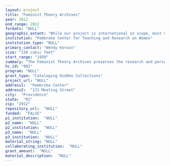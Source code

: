 ```yaml
--- 
layout: project 
title: "Feminist Theory Archives"
year: 2012
end_range: 2012
formats: "NULL"
geographic_extant: "While our project is international in scope, most materials have come from scholars working in the United States and publishing in English."
institution: "Pembroke Center for Teaching and Research on Women"
institution_type: "NULL"
primary_contact: "Wendy Korwin"
size: "120 cubic feet"
start_range: "1950"
summary: "The Feminist Theory Archives preserves the research and personal papers of scholars who have transformed the intellectual landscape of universities from the 1960s to the present through their research, writing, teaching, and activism. The materials come primarily from well-known scholars based in the United States, though they are also international in scope since many donors have corresponded with people around the world, researched and taught abroad, and published in languages other than English. Materials include personal and professional correspondence, course syllabi, annotated manuscripts, conference programs, and other documents related to institution building, activism, and intellectual exchange. The collection offers a rare perspective on the rigorous interdisciplinary and international work that brought feminism to the vanguard of research in the humanities, social sciences, sciences and creative and performing arts. With these archives, the Pembroke Center seeks to preserve the past in order to enhance the future of feminist theory."
hc_id: "902"
program: "NULL"
grant_type: "Cataloging Hidden Collections"
project_url: "NULL"
address1:  "Pembroke Center"
address2:  "172 Meeting Street"
city:  "Providence"
state:  "RI"
zip: "2912"
repository_url:  "NULL"
funded:  "FALSE"
p1_institution:  "NULL"
p2_name:  "NULL"
p2_institution:  "NULL"
p3_name:  "NULL"
p3_institution:  "NULL"
material_string: "NULL"
collaborating_institution:  "NULL"
grant_amount:  "NULL"
material_description:  "NULL"
---
```

